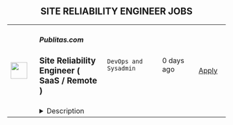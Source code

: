 <div align="center"><h2>SITE RELIABILITY ENGINEER JOBS</h2></div><table><tr>
                <td width="100" height="100" rowspan="2">
                    <img src="https://wwr-pro.s3.amazonaws.com/logos/0081/9108/logo.gif" width="38px" height="auto">
                </td>
                <td width="300">
                    <h5>Publitas.com</h5>
                    <h3> Site Reliability Engineer ( SaaS / Remote )</h3>
                </td>
                <td width="300">
                    <code>DevOps and Sysadmin</code>
                </td>
                <td width="200">
                <text>0 days ago</text>
                </td>
                <td width="100" rowspan="2">
                <a href="https://weworkremotely.com/remote-jobs/publitas-com-site-reliability-engineer-saas-remote" align="right" target="_blank">Apply</a>
                </td>
            </tr>
            <tr>
                <td colspan="3">
                <details><summary>Description</summary>
                <img src="https://we-work-remotely.imgix.net/logos/0081/9108/logo.gif?ixlib=rails-4.0.0&w=50&h=50&dpr=2&fit=fill&auto=compress" />

<p>
  <strong>Headquarters:</strong> Amsterdam
    <br /><strong>URL:</strong> <a href="https://publitas.com">https://publitas.com</a>
</p>

<div>
<strong>Increase product quality and grow with us.<br></strong><br>
</div><div>We believe that business growth starts with a fantastic product that people want to use. And with Publitas, we aim to create an exceptional experience for browsing shoppers by publishing engaging content online. We are on a mission to inspire people from all over the world (60M today) through a more sustainable discovery experience. We guide our customers, leading retailers such as Mattel, IKEA, Home Depot, Lenovo, and Williams Sonoma, through the print transition and provide the personalized service they deserve, which has earned us their trust and loyalty. As a result, we have more than 1900 passionate customers and advocates worldwide.<br><br>
</div><div>Our Operations Team is growing. We are expanding our team with multiple functionalities to ensure we follow the latest market trends, fulfill our highly positioned KPIs (availability, performance and security), and provide enough redundancy within the team to make sure we always have room for improvements.<br><br>
</div><div>We embrace async work with fewer meetings and more focus time, but we are always happy to discuss new ideas of all team members so that we can elevate in the long run.<br><br>
</div><div>We do like state-of-the-art technology, although we understand that our customers' needs always have to be our first priority. We do everything in our power to provide quality service for them.<br><br>
</div><div><strong>Responsibilities:</strong></div><ul>
<li>You will be responsible for ensuring that our infrastructure configurations and integrations are set according to our business needs.</li>
<li>You will execute and optimize processes related to infrastructure and tools used for collaboration, development as well as for our production service.</li>
<li>You will ensure security implementations are in place, maintained and documented according to our established standards (patch management, keeping the platform up to date, monitoring and adjusting configuration security).</li>
<li>You will support the team to keep the documentation of our infrastructure, architecture, and processes intact and improve them continuously.</li>
<li>You will deploy infrastructure components, applications, and upgrades in accordance with our release management process.</li>
<li>You will monitor the platform's health and performance proactively and will follow-up, mitigate and resolve incidents.</li>
<li>You will be implementing configurations and improvements of our monitoring components as well as introducing new components (functional and low-level monitoring).</li>
<li>You will research and implement solutions for our product pipeline together with the Product Development Team which affects our infrastructure and operations.</li>
<li>You will scale our platform proactively to match the company's growth.</li>
</ul><div><br></div><div><strong>Requirements</strong></div><ul>
<li>You can demonstrate Linux server administration knowledge (Debian/Ubuntu preferred) and background in internals.</li>
<li>You have experience working with a SaaS project before.</li>
<li>A solid understanding of core components (VPC, Security Groups, DNS, service discovery, etc.) of at least one IaaS (Infrastructure-as-a-Service) Platform (AWS, GCP, Azure).</li>
<li>Experience with IaaC (infrastructure-as-a-code) and serverless environments (Cloudformation, Terraform, AWS Lambda, or similar).</li>
<li>Experience with IaaS managed components such as RDS, managed Elastic(Search), message queues.</li>
<li>You have managed SaaS/Cloud tools such as or similar to (but not limited to) Google Workspace, Github, Slack, Zendesk, Geckoboard, etc.</li>
<li>Experience with scripting in Python and Bash.</li>
<li>Experience with security implementations (packet filters, WAF, VPNs).</li>
<li>Experience with writing basic SQL queries or willing to learn this.</li>
<li>You have configured and maintained CI/CD pipeline.</li>
<li>Basic but solid TCP/IP knowledge.</li>
<li>Good at collaborating and multi-tasking.</li>
<li>You have up to date knowledge about the current (SaaS) cloud infrastructure industry standards and trends.</li>
</ul><div><br></div><div><strong>Bonus:</strong></div><ul>
<li>You have worked in an environment where ISO 27001 standard was implemented.</li>
<li>You have been responsible for maintaining larger data sets.</li>
<li>You have experience in automated reporting.</li>
<li>You are familiar with Ruby.</li>
</ul><div><br></div><div><strong>If you’ve been reading this far, chances are high you're a bit like us:</strong></div><ul>
<li>You desire to do things better and to improve the world around you.</li>
<li>You believe that results and impact matter more than hours spent.</li>
<li>You’re self-driven, and you love the fact that Publitas operates through <a href="https://www.notion.so/publitas-ws/Publitas-Values-and-Habits-a97339a13a184d9db252e79f3c1da6d2">values &amp; habits</a> such as:</li>
<li>Honesty</li>
<li>Respect</li>
<li>Passion</li>
<li>Generosity</li>
<li>Excellence</li>
<li>Curiosity</li>
</ul><div><br></div><div><strong>What can you expect from us?</strong></div><ul>
<li>€39,600 - €74,663 gross salary per year.</li>
<li>25 vacation days per year and your National Holidays off.</li>
<li>A contract of indefinite duration.</li>
<li>Work from anywhere you desire.</li>
<li>A monthly shared office space/co-working allowance.</li>
<li>A one-time home office setup stipend.</li>
<li>A top-of-the-line MacBook.</li>
<li>Monthly wellness allowance to stay healthy while working remotely.</li>
<li>Annual retreats in some of the greatest cities in the world.</li>
<li>Free books in Kindle and Audible store.</li>
<li>We'll challenge and support each other through <a href="https://publitas-ws.notion.site/1-1-Sessions-2-1-c9aaa6c8442842d686c14538c5a983e4">1-1 sessions</a> to get the most out of your and our potential.</li>
</ul><div>
<em>We promise to get rid of everything that stands in your way so you can create your best work. If this sounds like your kind of place, it’s time to get in touch.<br></em><br>
</div><div>
<strong>Please feel free to contact our Recruitment Team at </strong><a href="mailto:careers@publitas.com"><strong>careers@publitas.com</strong></a><strong> if you have any questions.<br></strong><br>
</div>

<p><strong>To apply:</strong> <a href="https://weworkremotely.com/remote-jobs/publitas-com-site-reliability-engineer-saas-remote">https://weworkremotely.com/remote-jobs/publitas-com-site-reliability-engineer-saas-remote</a></p>

                </details>
                </td>
            </tr></table>